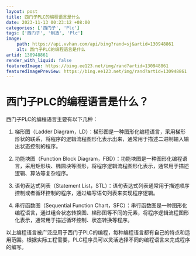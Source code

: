 ```yaml
---
layout: post
title: 西门子PLC的编程语言是什么
date: 2023-11-13 00:23:12 +08:00
categories: ['西门子', 'Plc']
tags: ['西门子', '制造', 'Plc']
image:
    path: https://api.vvhan.com/api/bing?rand=sj&artid=130948861
    alt: 西门子PLC的编程语言是什么
artid: 130948861
render_with_liquid: false
featuredImage: https://bing.ee123.net/img/rand?artid=130948861
featuredImagePreview: https://bing.ee123.net/img/rand?artid=130948861
---
```


# 西门子PLC的编程语言是什么？

西门子PLC的编程语言主要有以下几种：

1. 梯形图（Ladder Diagram，LD）：梯形图是一种图形化编程语言，采用梯形形状的联系，将程序的逻辑流程图形化表示出来，通常用于描述二进制输入输出状态控制的程序。

2. 功能块图（Function Block Diagram，FBD）：功能块图是一种图形化编程语言，采用矩形块、椭圆块等图形，将程序逻辑流程图形化表示，通常用于描述逻辑、算法等复杂程序。

3. 语句表达式列表（Statement List，STL）：语句表达式列表通常用于描述顺序控制或者循环控制的程序，通过编写语句列表来实现程序逻辑。

4. 串行函数图（Sequential Function Chart，SFC）：串行函数图是一种图形化编程语言，通过组合状态转换图、梯形图等不同的元素，将程序逻辑流程图形化表示，通常用于描述循环控制、状态转换等程序。

以上编程语言被广泛应用于西门子PLC的编程，每种编程语言都有自己的特点和适用范围。根据实际工程需要，PLC程序员可以灵活选择不同的编程语言来完成程序的编写。